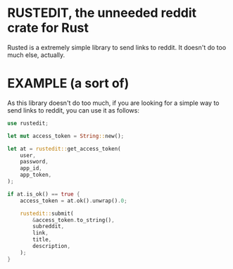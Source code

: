 # RUSTEDIT, the unneeded reddit crate for Rust

Rusted is a extremely simple library to send links to reddit. It doesn't do too much else, actually.

# EXAMPLE (a sort of)
As this library doesn't do too much, if you are looking for a simple way to send links to reddit, you can use it as follows:

``` rust
use rustedit;

let mut access_token = String::new();

let at = rustedit::get_access_token(
    user,
    password,
    app_id,
    app_token,
);

if at.is_ok() == true {
    access_token = at.ok().unwrap().0;

    rustedit::submit(
        &access_token.to_string(),
        subreddit,
        link,
        title,
        description,
    );
}




```
